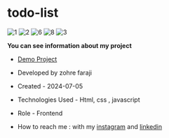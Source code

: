 # todo-list

![1](https://github.com/zohreFaraji/todo-list030415/assets/165832749/3c215267-50a0-49df-974b-1551fb9754eb)
![2](https://github.com/zohreFaraji/todo-list030415/assets/165832749/c665b8ff-a039-4197-b618-6555712a9049)
![6](https://github.com/zohreFaraji/todo-list030415/assets/165832749/cbb9f675-b392-47c8-ac95-4c8c3d90afee)
![8](https://github.com/zohreFaraji/todo-list030415/assets/165832749/329ff5c5-7160-4830-a86c-f1636e8e0ae5)
![3](https://github.com/zohreFaraji/todo-list030415/assets/165832749/b0f3af9d-e395-45d0-80e8-f66b10893b18)

**You can see information about my project**
- [Demo Project](https://zohrefaraji.github.io/todo-list030415/)

- Developed by zohre faraji

- Created - 2024-07-05

- Technologies Used - Html,  css , javascript

- Role - Frontend

- How to reach me : with my [instagram](https://www.instagram.com/zohrefaraji212/) and [linkedin](https://www.linkedin.com/in/zohre-faraji-41822315a/)
